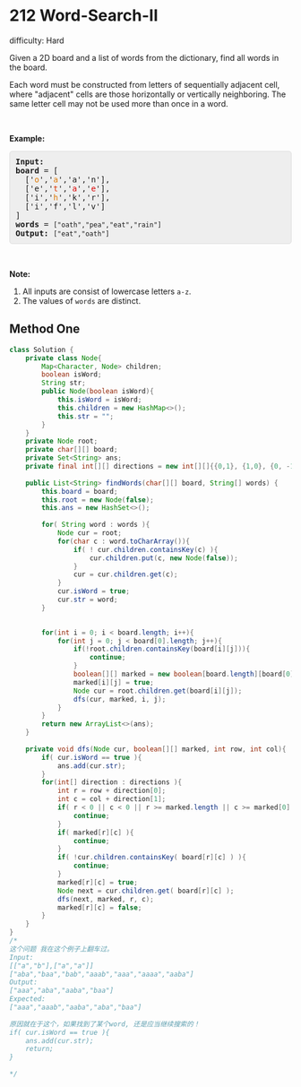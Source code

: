 # 212 Word-Search-II 
 
difficulty: Hard 
 
<style>
        section pre{
          background-color: #eee;
          border: 1px solid #ddd;
          padding:10px;
          border-radius: 5px;
        }
      </style>
<section>
<div><p>Given a 2D board and a list of words from the dictionary, find all words in the board.</p>
<p>Each word must be constructed from letters of sequentially adjacent cell, where "adjacent" cells are those horizontally or vertically neighboring. The same letter cell may not be used more than once in a word.</p>
<p>&nbsp;</p>
<p><strong>Example:</strong></p>
<pre><strong>Input:</strong> 
<b>board </b>= [
  ['<span style="color:#d70">o</span>','<span style="color:#d70">a</span>','a','n'],
  ['e','<span style="color:#d30">t</span>','<span style="color:#d00">a</span>','<span style="color:#d00">e</span>'],
  ['i','<span style="color:#d70">h</span>','k','r'],
  ['i','f','l','v']
]
<b>words</b> = <code>["oath","pea","eat","rain"]</code>
<strong>Output:&nbsp;</strong><code>["eat","oath"]</code>
</pre>
<p>&nbsp;</p>
<p><b>Note:</b></p>
<ol>
	<li>All inputs are consist of lowercase letters <code>a-z</code>.</li>
	<li>The values of&nbsp;<code>words</code> are distinct.</li>
</ol>
</div></section>
 
 ## Method One 
 
``` Java
class Solution {
    private class Node{
        Map<Character, Node> children;
        boolean isWord;
        String str;
        public Node(boolean isWord){
            this.isWord = isWord;
            this.children = new HashMap<>();
            this.str = "";
        }
    }
    private Node root;
    private char[][] board;
    private Set<String> ans;
    private final int[][] directions = new int[][]{{0,1}, {1,0}, {0, -1}, {-1, 0}};
    
    public List<String> findWords(char[][] board, String[] words) {
        this.board = board;
        this.root = new Node(false);
        this.ans = new HashSet<>();
        
        for( String word : words ){
            Node cur = root;
            for(char c : word.toCharArray()){
                if( ! cur.children.containsKey(c) ){
                    cur.children.put(c, new Node(false));
                }
                cur = cur.children.get(c);
            }
            cur.isWord = true;
            cur.str = word;
        }
        

        for(int i = 0; i < board.length; i++){
            for(int j = 0; j < board[0].length; j++){
                if(!root.children.containsKey(board[i][j])){
                    continue;
                }
                boolean[][] marked = new boolean[board.length][board[0].length];
                marked[i][j] = true;
                Node cur = root.children.get(board[i][j]);
                dfs(cur, marked, i, j);
            }
        }
        return new ArrayList<>(ans);
    }
    
    private void dfs(Node cur, boolean[][] marked, int row, int col){
        if( cur.isWord == true ){
            ans.add(cur.str);
        }
        for(int[] direction : directions ){
            int r = row + direction[0];
            int c = col + direction[1];
            if( r < 0 || c < 0 || r >= marked.length || c >= marked[0].length ){
                continue;
            }
            if( marked[r][c] ){
                continue;
            }
            if( !cur.children.containsKey( board[r][c] ) ){
                continue;
            }
            marked[r][c] = true;
            Node next = cur.children.get( board[r][c] );
            dfs(next, marked, r, c);
            marked[r][c] = false;
        }
    }
}
/*
这个问题 我在这个例子上翻车过。
Input:
[["a","b"],["a","a"]]
["aba","baa","bab","aaab","aaa","aaaa","aaba"]
Output:
["aaa","aba","aaba","baa"]
Expected:
["aaa","aaab","aaba","aba","baa"]
 
原因就在于这个，如果找到了某个word, 还是应当继续搜索的！
if( cur.isWord == true ){
    ans.add(cur.str);
    return;
}
        
*/
```